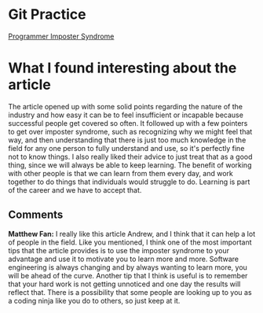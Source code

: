 # Git Practice
[Programmer Imposter Syndrome](https://www.codingdojo.com/blog/programmer-imposter-syndrome)

# What I found interesting about the article
The article opened up with some solid points regarding the nature of the industry and how easy it can be to feel insufficient or incapable because successful people get covered so often. It followed up with a few pointers to get over imposter syndrome, such as recognizing why we might feel that way, and then understanding that there is just too much knowledge in the field for any one person to fully understand and use, so it's perfectly fine not to know things. I also really liked their advice to just treat that as a good thing, since we will always be able to keep learning. The benefit of working with other people is that we can learn from them every day, and work together to do things that individuals would struggle to do. Learning is part of the career and we have to accept that.

## Comments
**Matthew Fan:** I really like this article Andrew, and I think that it can help a lot of people in the field. Like you mentioned, I think one of the most important tips that the article provides is to use the imposter syndrome to your advantage and use it to motivate you to learn more and more. Software engineering is always changing and by always wanting to learn more, you will be ahead of the curve. Another tip that I think is useful is to remember that your hard work is not getting unnoticed and one day the results will reflect that. There is a possibility that some people are looking up to you as a coding ninja like you do to others, so just keep at it.